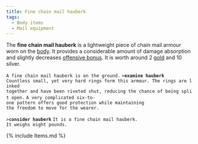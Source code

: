 ```yaml
---
title: Fine chain mail hauberk
tags:
  - Body items
  - Mail equipment
---
```

The **fine chain mail hauberk** is a lightweight piece of chain mail
armour worn on the [body](body "wikilink"). It provides a considerable
amount of damage absorption and slightly decreases [offensive
bonus](offensive_bonus "wikilink"). It is worth around 2
[gold](gold "wikilink") and 10 silver.

`A fine chain mail hauberk is on the ground.`
`>`**`examine hauberk`**
`Countless small, yet very hard rings form this armour. The rings are linked`
`together and have been riveted shut, reducing the chance of being split open.`
`A very complicated six-to-one pattern offers good protection while maintaining`
`the freedom to move for the wearer.`

`>`**`consider hauberk`**
`It is a fine chain mail hauberk.`
`It weighs eight pounds.`

{% include Items.md %}
 